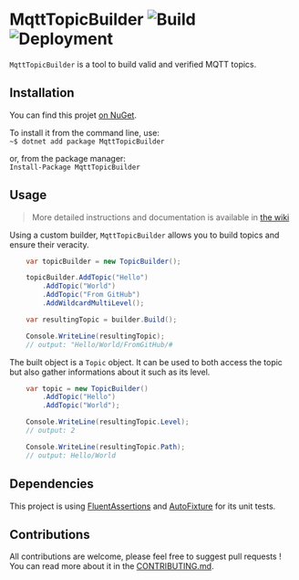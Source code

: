 # MqttTopicBuilder ![Build](https://github.com/pBouillon/MqttTopicBuilder/workflows/.NET%20Core/badge.svg) ![Deployment](https://github.com/pBouillon/MqttTopicBuilder/workflows/NuGet%20package/badge.svg)

`MqttTopicBuilder` is a tool to build valid and verified MQTT topics.

## Installation

You can find this projet [on NuGet](https://www.nuget.org/packages/MqttTopicBuilder/).

To install it from the command line, use:  
`~$ dotnet add package MqttTopicBuilder`

or, from the package manager:  
`Install-Package MqttTopicBuilder`

## Usage

> More detailed instructions and documentation is available in [the wiki](https://github.com/pBouillon/MqttTopicBuilder/wiki)

Using a custom builder, `MqttTopicBuilder` allows you to build topics and ensure
their veracity.

```csharp
    var topicBuilder = new TopicBuilder();

    topicBuilder.AddTopic("Hello")
        .AddTopic("World")
        .AddTopic("From GitHub")
        .AddWildcardMultiLevel();

    var resultingTopic = builder.Build();

    Console.WriteLine(resultingTopic);
    // output: "Hello/World/FromGitHub/#
```

The built object is a `Topic` object. It can be used to both access the topic
but also gather informations about it such as its level.

```csharp
    var topic = new TopicBuilder()
        .AddTopic("Hello")
        .AddTopic("World");

    Console.WriteLine(resultingTopic.Level);
    // output: 2

    Console.WriteLine(resultingTopic.Path);
    // output: Hello/World
```

## Dependencies

This project is using [FluentAssertions](https://fluentassertions.com/) and [AutoFixture](https://github.com/AutoFixture/AutoFixture) for its unit tests.

## Contributions

All contributions are welcome, please feel free to suggest pull requests ! You can read more about it in the [CONTRIBUTING.md](https://github.com/pBouillon/MqttTopicBuilder/blob/master/CONTRIBUTING.md).

